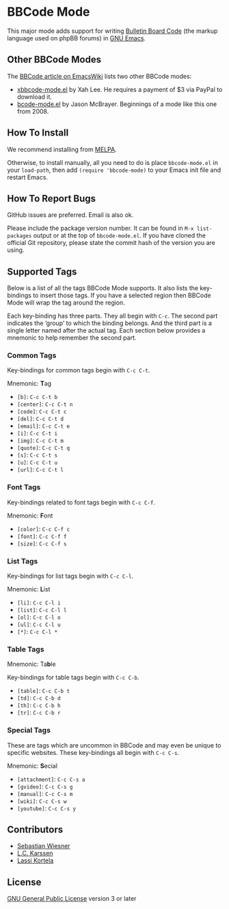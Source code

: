 BBCode Mode
===========

This major mode adds support for writing [Bulletin Board Code][bbc]
(the markup language used on phpBB forums) in [GNU Emacs][emacs].


Other BBCode Modes
------------------

The [BBCode article on EmacsWiki][ew-bbcode] lists two other BBCode
modes:

* [xbbcode-mode.el][xbbcode-mode] by Xah Lee. He requires a payment of
  $3 via PayPal to download it.
* [bcode-mode.el][bcode-mode] by Jason McBrayer. Beginnings of a mode
  like this one from 2008.


How To Install
--------------

We recommend installing from [MELPA][melpa].

Otherwise, to install manually, all you need to do is place
`bbcode-mode.el` in your `load-path`, then add `(require
'bbcode-mode)` to your Emacs init file and restart Emacs.


How To Report Bugs
------------------

GitHub issues are preferred. Email is also ok.

Please include the package version number. It can be found in `M-x
list-packages` output or at the top of `bbcode-mode.el`. If you have
cloned the official Git repository, please state the commit hash of
the version you are using.


Supported Tags
--------------

Below is a list of all the tags BBCode Mode supports.  It also lists
the key-bindings to insert those tags.  If you have a selected region
then BBCode Mode will wrap the tag around the region.

Each key-binding has three parts.  They all begin with `C-c`.  The
second part indicates the ‘group’ to which the binding belongs.  And
the third part is a single letter named after the actual tag.  Each
section below provides a mnemonic to help remember the second part.

### Common Tags ###

Key-bindings for common tags begin with `C-c C-t`.

Mnemonic: <strong>T</strong>ag

* `[b]`: `C-c C-t b`
* `[center]`: `C-c C-t n`
* `[code]`: `C-c C-t c`
* `[del]`: `C-c C-t d`
* `[email]`: `C-c C-t e`
* `[i]`: `C-c C-t i`
* `[img]`: `C-c C-t m`
* `[quote]`: `C-c C-t q`
* `[s]`: `C-c C-t s`
* `[u]`: `C-c C-t u`
* `[url]`: `C-c C-t l`

### Font Tags ###

Key-bindings related to font tags begin with `C-c C-f`.

Mnemonic: <strong>F</strong>ont

* `[color]`: `C-c C-f c`
* `[font]`: `C-c C-f f`
* `[size]`: `C-c C-f s`

### List Tags ###

Key-bindings for list tags begin with `C-c C-l`.

Mnemonic: <strong>L</strong>ist

* `[li]`: `C-c C-l i`
* `[list]`: `C-c C-l l`
* `[ol]`: `C-c C-l o`
* `[ul]`: `C-c C-l u`
* `[*]`: `C-c C-l *`

### Table Tags ###

Mnemonic: Ta<strong>b</strong>le

Key-bindings for table tags begin with `C-c C-b`.

* `[table]`: `C-c C-b t`
* `[td]`: `C-c C-b d`
* `[th]`: `C-c C-b h`
* `[tr]`: `C-c C-b r`

### Special Tags ###

These are tags which are uncommon in BBCode and may even be unique to
specific websites.  These key-bindings all begin with `C-c C-s`.

Mnemonic: <strong>S</strong>ecial

* `[attachment]`: `C-c C-s a`
* `[gvideo]`: `C-c C-s g`
* `[manual]`: `C-c C-s m`
* `[wiki]`: `C-c C-s w`
* `[youtube]`: `C-c C-s y`


Contributors
------------

* [Sebastian Wiesner](https://github.com/lunaryorn)
* [L.C. Karssen](https://github.com/lckarssen)
* [Lassi Kortela](https://github.com/lassik)


License
-------

[GNU General Public License][gpl] version 3 or later



[bbc]: http://bbcode.org/
[bcode-mode]: https://bitbucket.org/jfm/emacs-bbcode/
[emacs]: http://www.gnu.org/software/emacs/
[ew-bbcode]: http://www.emacswiki.org/emacs/BbCode
[gpl]: http://www.gnu.org/copyleft/gpl.html
[melpa]: https://melpa.org/
[xbbcode-mode]: http://xahlee.org/emacs/xbbcode-mode.html
